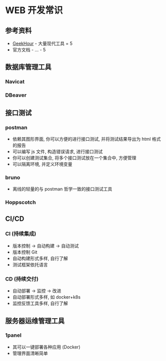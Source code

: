 # WEB 开发常识

## 参考资料

- [GeekHour](https://space.bilibili.com/102438649) - 大量现代工具 = 5
- 官方文档 - ... - 5

## 数据库管理工具

### Navicat

### DBeaver

## 接口测试

### postman

- 依赖其图形界面, 你可以方便的进行接口测试, 并将测试结果导出为 html 格式的报告
- 可以编写 js 文件, 构造错误请求, 进行接口测试
- 你可以创建测试集合, 将多个接口测试放在一个集合中, 方便管理
- 可以隔离环境, 并定义环境变量

### bruno

- 离线的轻量的与 postman 哲学一致的接口测试工具

### Hoppscotch

## CI/CD

### CI (持续集成)

- 版本控制 -> 自动构建 -> 自动测试
- 版本控制 Git
- 自动构建形式多样, 自行了解
- 测试框架依托语言

### CD (持续交付)

- 自动部署 -> 监控 -> 改进
- 自动部署形式多样, 如 docker+k8s
- 监控反馈工具多样, 自行了解

## 服务器运维管理工具

### 1panel

- 其可以一键部署各种应用 (Docker)
- 管理界面清晰简单
